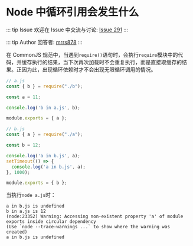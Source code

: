# Node 中循环引用会发生什么



::: tip Issue 
 欢迎在 Issue 中交流与讨论: [Issue 291](https://github.com/shfshanyue/Daily-Question/issues/291) 
:::

::: tip Author 
回答者: [mrrs878](https://github.com/mrrs878) 
:::

在 CommonJS 规范中，当遇到`require()`语句时，会执行`require`模块中的代码，并缓存执行的结果，当下次再次加载时不会重复执行，而是直接取缓存的结果。正因为此，出现循环依赖时才不会出现无限循环调用的情况。

``` js
// a.js
const { b } = require("./b");

const a = 11;

console.log('b in a.js', b);

module.exports = { a };
```

``` js
// b.js
const { a } = require("./a");

const b = 12;

console.log('a in b.js', a);
setTimeout(() => {
  console.log('a in b.js', a);
}, 1000);

module.exports = { b };
```

当执行`node a.js`时：
``` shell
a in b.js is undefined
b in a.js is 12
(node:23352) Warning: Accessing non-existent property 'a' of module exports inside circular dependency    
(Use `node --trace-warnings ...` to show where the warning was created)
a in b.js is undefined
```